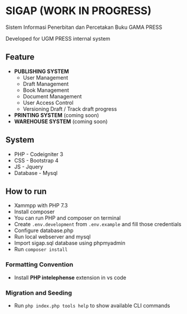 # SIGAP (WORK IN PROGRESS)
Sistem Informasi Penerbitan dan Percetakan Buku GAMA PRESS

Developed for UGM PRESS internal system

## Feature
- **PUBLISHING SYSTEM**
  - User Management
  - Draft Management
  - Book Management
  - Document Management
  - User Access Control
  - Versioning Draft / Track draft progress
- **PRINTING SYSTEM** (coming soon)
- **WAREHOUSE SYSTEM** (coming soon)

## System
- PHP - Codeigniter 3
- CSS - Bootstrap 4
- JS - Jquery
- Database - Mysql

## How to run
- Xammpp with PHP 7.3
- Install composer
- You can run PHP and composer on terminal
- Create `.env.development` from `.env.example` and fill those credentials
- Configure database.php
- Run local webserver and mysql
- Import sigap.sql database using phpmyadmin
- Run `composer install`

### Formatting Convention
- Install **PHP intelephense** extension in vs code

### Migration and Seeding
- Run `php index.php tools help` to show available CLI commands
